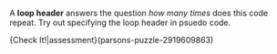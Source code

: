 A **loop header** answers the question *how many times* does this code repeat. Try out specifying the loop header in psuedo code.

{Check It!|assessment}(parsons-puzzle-2919609863)